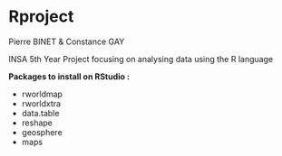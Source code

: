 # Rproject
Pierre BINET & Constance GAY  

INSA 5th Year Project focusing on analysing data using the R language

**Packages to install on RStudio :**     
- rworldmap  
- rworldxtra
- data.table
- reshape
- geosphere
- maps
